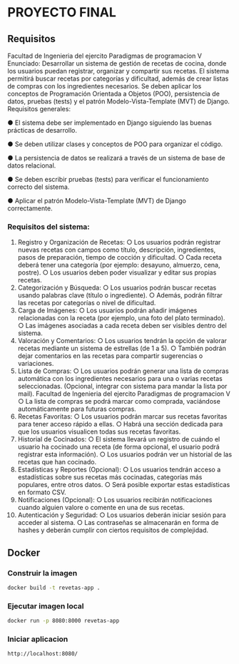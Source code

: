 # PROYECTO FINAL

## Requisitos

Facultad de Ingenieria del ejercito
Paradigmas de programacion V
Enunciado:
Desarrollar un sistema de gestión de recetas de cocina, donde los usuarios puedan registrar,
organizar y compartir sus recetas. El sistema permitirá buscar recetas por categorías y
dificultad, además de crear listas de compras con los ingredientes necesarios. Se deben aplicar
los conceptos de Programación Orientada a Objetos (POO), persistencia de datos, pruebas
(tests) y el patrón Modelo-Vista-Template (MVT) de Django.
Requisitos generales:

● El sistema debe ser implementado en Django siguiendo las buenas prácticas de
desarrollo.

● Se deben utilizar clases y conceptos de POO para organizar el código.

● La persistencia de datos se realizará a través de un sistema de base de datos
relacional.

● Se deben escribir pruebas (tests) para verificar el funcionamiento correcto del sistema.

● Aplicar el patrón Modelo-Vista-Template (MVT) de Django correctamente.

### Requisitos del sistema:
1. Registro y Organización de Recetas:
○ Los usuarios podrán registrar nuevas recetas con campos como título,
descripción, ingredientes, pasos de preparación, tiempo de cocción y dificultad.
○ Cada receta deberá tener una categoría (por ejemplo: desayuno, almuerzo,
cena, postre).
○ Los usuarios deben poder visualizar y editar sus propias recetas.
2. Categorización y Búsqueda:
○ Los usuarios podrán buscar recetas usando palabras clave (título o ingrediente).
○ Además, podrán filtrar las recetas por categorías o nivel de dificultad.
3. Carga de Imágenes:
○ Los usuarios podrán añadir imágenes relacionadas con la receta (por ejemplo,
una foto del plato terminado).
○ Las imágenes asociadas a cada receta deben ser visibles dentro del sistema.
4. Valoración y Comentarios:
○ Los usuarios tendrán la opción de valorar recetas mediante un sistema de
estrellas (de 1 a 5).
○ También podrán dejar comentarios en las recetas para compartir sugerencias o
variaciones.
5. Lista de Compras:
○ Los usuarios podrán generar una lista de compras automática con los
ingredientes necesarios para una o varias recetas seleccionadas. (Opcional,
integrar con sistema para mandar la lista por mail).
Facultad de Ingenieria del ejercito
Paradigmas de programacion V
○ La lista de compras se podrá marcar como comprada, vaciándose
automáticamente para futuras compras.
6. Recetas Favoritas:
○ Los usuarios podrán marcar sus recetas favoritas para tener acceso rápido a
ellas.
○ Habrá una sección dedicada para que los usuarios visualicen todas sus recetas
favoritas.
7. Historial de Cocinados:
○ El sistema llevará un registro de cuándo el usuario ha cocinado una receta (de
forma opcional, el usuario podrá registrar esta información).
○ Los usuarios podrán ver un historial de las recetas que han cocinado.
8. Estadísticas y Reportes (Opcional):
○ Los usuarios tendrán acceso a estadísticas sobre sus recetas más cocinadas,
categorías más populares, entre otros datos.
○ Será posible exportar estas estadísticas en formato CSV.
9. Notificaciones (Opcional):
○ Los usuarios recibirán notificaciones cuando alguien valore o comente en una de
sus recetas.
10. Autenticación y Seguridad:
○ Los usuarios deberán iniciar sesión para acceder al sistema.
○ Las contraseñas se almacenarán en forma de hashes y deberán cumplir con
ciertos requisitos de complejidad.


## Docker

### Construir la imagen

```bash
docker build -t revetas-app .
````

### Ejecutar imagen local
```bash
docker run -p 8080:8000 revetas-app
```

### Iniciar aplicacion
```bash
http://localhost:8080/
```